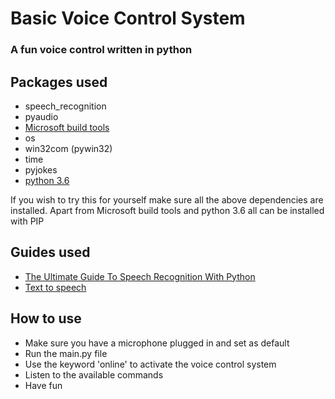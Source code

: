 # Basic Voice Control System
### A fun voice control written in python

## Packages used
- speech_recognition
- pyaudio
- [Microsoft build tools](https://visualstudio.microsoft.com/thank-you-downloading-visual-studio/?sku=BuildTools&rel=16)
- os
- win32com (pywin32)
- time
- pyjokes
- [python 3.6](https://www.python.org/ftp/python/3.6.4/python-3.6.4.exe)

If you wish to try this for yourself make sure all the above dependencies are installed.
Apart from Microsoft build tools and python 3.6 all can be installed with PIP

## Guides used
- [The Ultimate Guide To Speech Recognition With Python](https://realpython.com/python-speech-recognition/)
- [Text to speech](https://pythonprogramminglanguage.com/text-to-speech/)

## How to use
- Make sure you have a microphone plugged in and set as default
- Run the main.py file
- Use the keyword 'online' to activate the voice control system
- Listen to the available commands
- Have fun 
